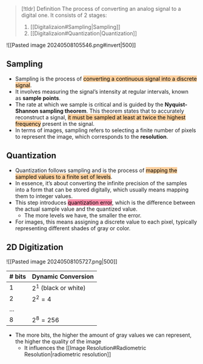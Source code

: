 > [!tldr] Definition
>  The process of converting an analog signal to a digital one. It consists of 2 stages:
>  1. [[Digitalizaion#Sampling|Sampling]]
>  2. [[Digitalizaion#Quantization|Quantization]]

![[Pasted image 20240508105546.png#invert|500]]
## Sampling
- Sampling is the process of <mark style="background: #FFB86CA6;">converting a continuous signal into a discrete signal</mark>.
- It involves measuring the signal’s intensity at regular intervals, known as **sample points**.
- The rate at which we sample is critical and is guided by the **Nyquist-Shannon sampling theorem**. This theorem states that to accurately reconstruct a signal, <mark style="background: #FFB86CA6;">it must be sampled at least at twice the highest frequency</mark> present in the signal.
- In terms of images, sampling refers to selecting a finite number of pixels to represent the image, which corresponds to the **resolution**.
## Quantization
- Quantization follows sampling and is the process of <mark style="background: #FFB86CA6;">mapping the sampled values to a finite set of levels</mark>.
- In essence, it’s about converting the infinite precision of the samples into a form that can be stored digitally, which usually means mapping them to integer values.
- This step introduces <mark style="background: #FF5582A6;">quantization error</mark>, which is the difference between the actual sample value and the quantized value. 
	- The more levels we have, the smaller the error.
- For images, this means assigning a discrete value to each pixel, typically representing different shades of gray or color.
## 2D Digitization
![[Pasted image 20240508105727.png|500]]

| # bits | Dynamic Conversion     |
| ------ | ---------------------- |
| 1      | $2^1$ (black or white) |
| 2      | $2^2=4$                |
| ...    |                        |
| 8      | $2^8=256$              |
- The more bits, the higher the amount of gray values we can represent, the higher the quality of the image
	- It influences the [[Image Resolution#Radiometric Resolution|radiometric resolution]]